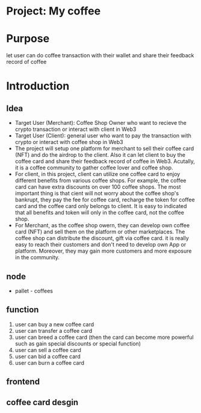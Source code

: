# Project: My coffee

# Purpose
let user can do coffee transaction with their wallet and share their feedback record of coffee

# Introduction
## Idea
* Target User (Merchant): Coffee Shop Owner who want to recieve the crypto transaction or interact with client in Web3 
* Target User (Client): general user who want to pay the transaction with crypto or interact with coffee shop in Web3
* The project will setup one platform for merchant to sell their coffee card (NFT) and do the airdrop to the client. Also it can let client to buy the coffee card and share their feedback record of coffee in Web3. Acutally, it is a coffee community to gather coffee lover and coffee shop. 
* For client, in this project, client can utilize one coffee card to enjoy different benefits from various coffee shops. For example, the coffee card can have extra discounts on over 100 coffee shops. The most important thing is that cient will not worry about the coffee shop's bankrupt, they pay the fee for coffee card, recharge the token for coffee card and the coffee card only belongs to client. It is easy to indicated that all benefits and token will only in the coffee card, not the coffee shop.
* For Merchant, as the coffee shop owern, they can develop own coffee card (NFT) and sell them on the platform or other marketplaces. The coffee shop can distribute the discount, gift via coffee card. it is really easy to reach their customers and don't need to develop own App or platform. Moreover, they may gain more customers and more exposure in the community. 

## node
* pallet - coffees

## function
1. user can buy a new coffee card
2. user can transfer a coffee card
3. user can breed a coffee card (then the card can become more powerful such as gain special discounts or special function)
4. user can sell a coffee card
5. user can bid a coffee card
6. user can burn a coffee card

## frontend

## coffee card desgin
